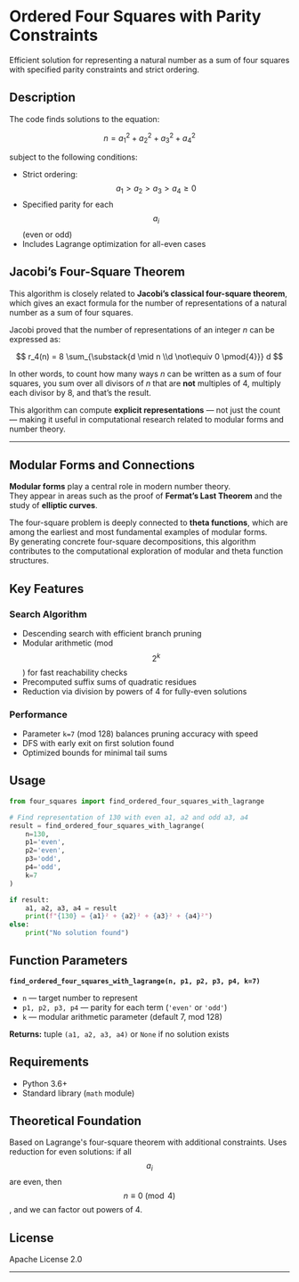 # Ordered Four Squares with Parity Constraints

Efficient solution for representing a natural number as a sum of four squares with specified parity constraints and strict ordering.

## Description

The code finds solutions to the equation:

$$n = a_1^2 + a_2^2 + a_3^2 + a_4^2$$

subject to the following conditions:

- Strict ordering: $$a_1 > a_2 > a_3 > a_4 \geq 0 $$
- Specified parity for each $$a_i$$ (even or odd)
- Includes Lagrange optimization for all-even cases

## Jacobi’s Four-Square Theorem

This algorithm is closely related to **Jacobi’s classical four-square theorem**, which gives an exact formula for the number of representations of a natural number as a sum of four squares.

Jacobi proved that the number of representations of an integer *n* can be expressed as:


$$
r_4(n) = 8 \sum_{\substack{d \mid n \\d \not\equiv 0 \pmod{4}}} d
$$

In other words, to count how many ways *n* can be written as a sum of four squares, you sum over all divisors of *n* that are **not** multiples of 4, multiply each divisor by 8, and that’s the result.

This algorithm can compute **explicit representations** — not just the count — making it useful in computational research related to modular forms and number theory.

---

## Modular Forms and Connections

**Modular forms** play a central role in modern number theory.  
They appear in areas such as the proof of **Fermat’s Last Theorem** and the study of **elliptic curves**.

The four-square problem is deeply connected to **theta functions**, which are among the earliest and most fundamental examples of modular forms.  
By generating concrete four-square decompositions, this algorithm contributes to the computational exploration of modular and theta function structures.

## Key Features

### Search Algorithm

- Descending search with efficient branch pruning
- Modular arithmetic (mod $$2^k$$) for fast reachability checks
- Precomputed suffix sums of quadratic residues
- Reduction via division by powers of 4 for fully-even solutions


### Performance

- Parameter `k=7` (mod 128) balances pruning accuracy with speed
- DFS with early exit on first solution found
- Optimized bounds for minimal tail sums


## Usage

```python
from four_squares import find_ordered_four_squares_with_lagrange

# Find representation of 130 with even a1, a2 and odd a3, a4
result = find_ordered_four_squares_with_lagrange(
    n=130,
    p1='even',
    p2='even', 
    p3='odd',
    p4='odd',
    k=7
)

if result:
    a1, a2, a3, a4 = result
    print(f"{130} = {a1}² + {a2}² + {a3}² + {a4}²")
else:
    print("No solution found")
```


## Function Parameters

**`find_ordered_four_squares_with_lagrange(n, p1, p2, p3, p4, k=7)`**

- `n` — target number to represent
- `p1, p2, p3, p4` — parity for each term (`'even'` or `'odd'`)
- `k` — modular arithmetic parameter (default 7, mod 128)

**Returns:** tuple `(a1, a2, a3, a4)` or `None` if no solution exists

## Requirements

- Python 3.6+
- Standard library (`math` module)


## Theoretical Foundation

Based on Lagrange's four-square theorem with additional constraints. Uses reduction for even solutions: if all $$a_i$$ are even, then  $$n \equiv 0 \pmod{4}$$, and we can factor out powers of 4.

## License

Apache License 2.0

***
